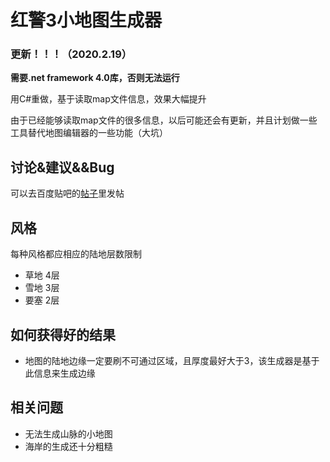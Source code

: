 # 红警3小地图生成器

### 更新！！！（2020.2.19）

**需要.net framework 4.0库，否则无法运行** 

用C#重做，基于读取map文件信息，效果大幅提升

由于已经能够读取map文件的很多信息，以后可能还会有更新，并且计划做一些工具替代地图编辑器的一些功能（大坑）

## 讨论&建议&&Bug
可以去百度贴吧的[帖子](https://tieba.baidu.com/p/6392454370)里发帖

## 风格
每种风格都应相应的陆地层数限制
   * 草地    4层
   * 雪地    3层
   * 要塞    2层

## 如何获得好的结果
* 地图的陆地边缘一定要刷不可通过区域，且厚度最好大于3，该生成器是基于此信息来生成边缘

## 相关问题

* 无法生成山脉的小地图
* 海岸的生成还十分粗糙